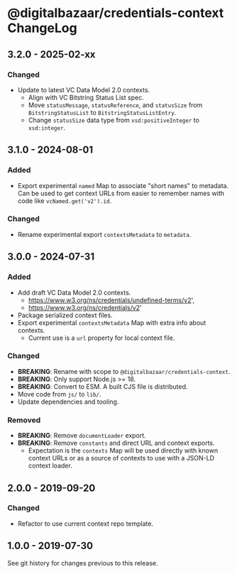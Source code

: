 # @digitalbazaar/credentials-context ChangeLog

## 3.2.0 - 2025-02-xx

### Changed
- Update to latest VC Data Model 2.0 contexts.
  - Align with VC Bitstring Status List spec.
  - Move `statusMessage`, `statusReference`, and `statusSize` from
    `BitstringStatusList` to `BitstringStatusListEntry`.
  - Change `statusSize` data type from `xsd:positiveInteger` to `xsd:integer`.

## 3.1.0 - 2024-08-01

### Added
- Export experimental `named` Map to associate "short names" to metadata. Can
  be used to get context URLs from easier to remember names with code like
  `vcNamed.get('v2').id`.

### Changed
- Rename experimental export `contextsMetadata` to `metadata`.

## 3.0.0 - 2024-07-31

### Added
- Add draft VC Data Model 2.0 contexts.
  - https://www.w3.org/ns/credentials/undefined-terms/v2',
  - https://www.w3.org/ns/credentials/v2'
- Package serialized context files.
- Export experimental `contextsMetadata` Map with extra info about contexts.
  - Current use is a `url` property for local context file.

### Changed
- **BREAKING**: Rename with scope to `@digitalbazaar/credentials-context`.
- **BREAKING**: Only support Node.js >= 18.
- **BREAKING**: Convert to ESM. A built CJS file is distributed.
- Move code from `js/` to `lib/`.
- Update dependencies and tooling.

### Removed
- **BREAKING**: Remove `documentLoader` export.
- **BREAKING**: Remove `constants` and direct URL and context exports.
  - Expectation is the `contexts` Map will be used directly with known context
    URLs or as a source of contexts to use with a JSON-LD context loader.

## 2.0.0 - 2019-09-20

### Changed
- Refactor to use current context repo template.

## 1.0.0 - 2019-07-30

See git history for changes previous to this release.
